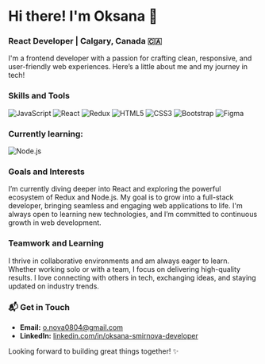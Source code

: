 # Hi there! I'm Oksana 👋

### React Developer | Calgary, Canada 🇨🇦

I'm a frontend developer with a passion for crafting clean, responsive, and user-friendly web experiences. Here’s a little about me and my journey in tech!

### Skills and Tools
![JavaScript](https://img.shields.io/badge/-JavaScript-F7DF1E?logo=javascript&logoColor=white&style=for-the-badge)
![React](https://img.shields.io/badge/-React-61DAFB?logo=react&logoColor=white&style=for-the-badge)
![Redux](https://img.shields.io/badge/-Redux-764ABC?logo=redux&logoColor=white&style=for-the-badge)
![HTML5](https://img.shields.io/badge/-HTML5-E34F26?logo=html5&logoColor=white&style=for-the-badge)
![CSS3](https://img.shields.io/badge/-CSS3-1572B6?logo=css3&logoColor=white&style=for-the-badge)
![Bootstrap](https://img.shields.io/badge/-Bootstrap-563D7C?logo=bootstrap&logoColor=white&style=for-the-badge)
![Figma](https://img.shields.io/badge/-Figma-F24E1E?logo=figma&logoColor=white&style=for-the-badge)

### Currently learning:

![Node.js](https://img.shields.io/badge/-Node.js-339933?logo=node.js&logoColor=white&style=for-the-badge)

### Goals and Interests
I’m currently diving deeper into React and exploring the powerful ecosystem of Redux and Node.js. My goal is to grow into a full-stack developer, bringing seamless and engaging web applications to life. I'm always open to learning new technologies, and I’m committed to continuous growth in web development.

### Teamwork and Learning
I thrive in collaborative environments and am always eager to learn. Whether working solo or with a team, I focus on delivering high-quality results. I love connecting with others in tech, exchanging ideas, and staying updated on industry trends. 

### 📬 Get in Touch
- **Email:** [o.nova0804@gmail.com](mailto:o.nova0804@gmail.com)
- **LinkedIn:** [linkedin.com/in/oksana-smirnova-developer](https://www.linkedin.com/in/oksana-smirnova-developer/)

Looking forward to building great things together! ✨

